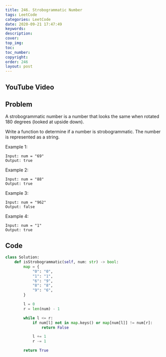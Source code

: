 ```yaml
---
title: 246. Strobogrammatic Number
tags: LeetCode
categories: LeetCode
date: 2020-09-21 17:47:49
keywords:
description:
cover:
top_img:
toc:
toc_number:
copyright:
order: 246
layout: post
---
```


## YouTube Video

## Problem

A strobogrammatic number is a number that looks the same when rotated 180 degrees (looked at upside down).

Write a function to determine if a number is strobogrammatic. The number is represented as a string.

Example 1:

```
Input: num = "69"
Output: true
```

Example 2:

```
Input: num = "88"
Output: true
```

Example 3:

```
Input: num = "962"
Output: false
```

Example 4:

```
Input: num = "1"
Output: true
```

## Code

```python
class Solution:
    def isStrobogrammatic(self, num: str) -> bool:
        map = {
            "0": "0",
            "1": "1",
            "6": "9",
            "8": "8",
            "9": "6",
        }

        l = 0
        r = len(num) - 1

        while l <= r:
            if num[l] not in map.keys() or map[num[l]] != num[r]:
                return False

            l += 1
            r -= 1

        return True
```
